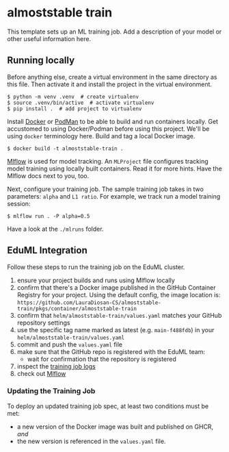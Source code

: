# almoststable train

This template sets up an ML training job. Add a description of your model or
other useful information here.

## Running locally

Before anything else, create a virtual environment in the same directory as this
file. Then activate it and install the project in the virtual environment.

```shell
$ python -m venv .venv  # create virtualenv
$ source .venv/bin/active  # activate virtualenv
$ pip install .  # add project to virtualenv
```

Install [Docker](https://docker.com) or [PodMan](https://podman.io) to be able
to build and run containers locally. Get accustomed to using Docker/Podman
before using this project. We'll be using `docker` terminology here. Build and
tag a local Docker image.

```shell
$ docker build -t almoststable-train .
```

[Mlflow](https://mlflow.org) is used for model tracking. An `MLProject` file
configures tracking model training using locally built containers. Read it for
more hints. Have the Mlflow docs next to you, too.

Next, configure your training job. The sample training job takes in two
parameters: `alpha` and `L1 ratio`. For example, we track run a model training
session:

```shell
$ mlflow run . -P alpha=0.5
```

Have a look at the `./mlruns` folder.

## EduML Integration

Follow these steps to run the training job on the EduML cluster.

1. ensure your project builds and runs using Mlflow locally
1. confirm that there's a Docker image published in the GitHub Container
Registry for your project. Using the default config, the image location is:
`https://github.com/LauraDiosan-CS/almoststable-train/pkgs/container/almoststable-train`
1. confirm that `helm/almoststable-train/values.yaml` matches your GitHub
repository settings
1. use the specific tag name marked as latest (e.g. `main-f488fdb`) in your
`helm/almoststable-train/values.yaml`
1. commit and push the `values.yaml` file
1. make sure that the GitHub repo is registered with the EduML team:
   * wait for confirmation that the repository is registered
1. inspect the [training job logs](https://grafana.k8s.cs.ubbcluj.ro/d/fe3q1y9rzuakgf/logs?from=now-1h&to=now&timezone=browser)
1. check out [Mlflow](https://mlflow.k8s.cs.ubbcluj.ro)

### Updating the Training Job

To deploy an updated training job spec, at least two conditions must be met:
- a new version of the Docker image was built and published on GHCR, _and_
- the new version is referenced in the `values.yaml` file.

